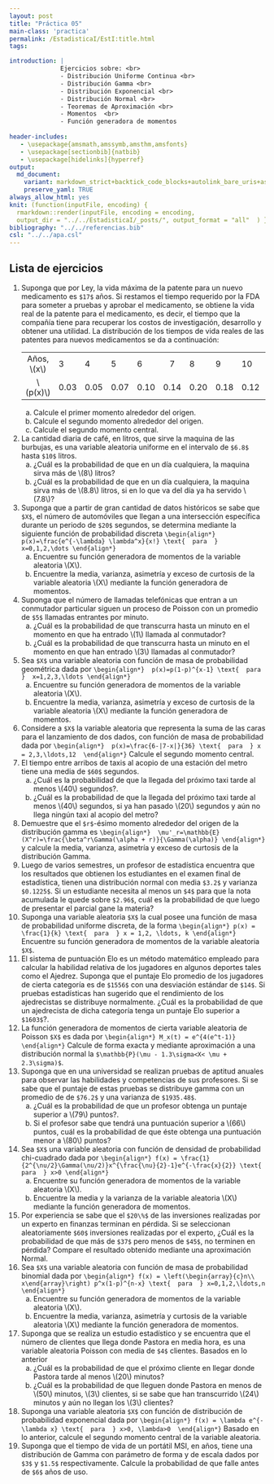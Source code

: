 ```yaml
---
layout: post
title: "Práctica 05"
main-class: 'practica'
permalink: /EstadisticaI/EstI:title.html
tags:

introduction: | 
              Ejercicios sobre: <br>
              - Distribución Uniforme Continua <br>
              - Distribución Gamma <br>
              - Distribución Exponencial <br>
              - Distribución Normal <br>
              - Teoremas de Aproximación <br>
              - Momentos  <br>
              - Función generadora de momentos
              
header-includes:
   - \usepackage{amsmath,amssymb,amsthm,amsfonts}
   - \usepackage[sectionbib]{natbib}
   - \usepackage[hidelinks]{hyperref}
output:
  md_document:
    variant: markdown_strict+backtick_code_blocks+autolink_bare_uris+ascii_identifiers+tex_math_single_backslash
    preserve_yaml: TRUE
always_allow_html: yes   
knit: (function(inputFile, encoding) {
  rmarkdown::render(inputFile, encoding = encoding,
  output_dir = "../../EstadisticaI/_posts/", output_format = "all"  ) })
bibliography: "../../referencias.bib"
csl: "../../apa.csl"
---
```








Lista de ejercicios
-------------------

1.  Suponga que por Ley, la vida máxima de la patente para un nuevo
    medicamento es `$17$` años. Si restamos el tiempo requerido por la
    FDA para someter a pruebas y aprobar el medicamento, se obtiene la
    vida real de la patente para el medicamento, es decir, el tiempo que
    la compañía tiene para recuperar los costos de investigación,
    desarrollo y obtener una utilidad. La distribución de los tiempos de
    vida reales de las patentes para nuevos medicamentos se da a
    continuación:
    <table class="table table-striped" style="width: auto !important; margin-left: auto; margin-right: auto;">
    <tbody>
    <tr>
    <td style="text-align:center;">
    Años, \(x\)
    </td>
    <td style="text-align:left;">
    3
    </td>
    <td style="text-align:left;">
    4
    </td>
    <td style="text-align:left;">
    5
    </td>
    <td style="text-align:left;">
    6
    </td>
    <td style="text-align:center;">
    7
    </td>
    <td style="text-align:left;">
    8
    </td>
    <td style="text-align:left;">
    9
    </td>
    <td style="text-align:left;">
    10
    </td>
    <td style="text-align:left;">
    11
    </td>
    <td style="text-align:center;">
    12
    </td>
    </tr>
    <tr>
    <td style="text-align:center;">
    \(p(x)\)
    </td>
    <td style="text-align:left;">
    0.03
    </td>
    <td style="text-align:left;">
    0.05
    </td>
    <td style="text-align:left;">
    0.07
    </td>
    <td style="text-align:left;">
    0.10
    </td>
    <td style="text-align:center;">
    0.14
    </td>
    <td style="text-align:left;">
    0.20
    </td>
    <td style="text-align:left;">
    0.18
    </td>
    <td style="text-align:left;">
    0.12
    </td>
    <td style="text-align:left;">
    0.07
    </td>
    <td style="text-align:center;">
    0.04
    </td>
    </tr>
    </tbody>
    </table>
    <ol type="a">
    <li>
    Calcule el primer momento alrededor del origen.
    </li>
    <li>
    Calcule el segundo momento alrededor del origen.
    </li>
    <li>
    Calcule el segundo momento central.
    </li>
    </ol>
2.  La cantidad diaria de café, en litros, que sirve la maquina de las
    burbujas, es una variable aleatoria uniforme en el intervalo de
    `$6.8$` hasta `$10$` litros.
    <ol type="a">
    <li>
    ¿Cuál es la probabilidad de que en un día cualquiera, la maquina
    sirva más de \(8\) litros?
    </li>
    <li>
    ¿Cuál es la probabilidad de que en un día cualquiera, la maquina
    sirva más de \(8.8\) litros, si en lo que va del día ya ha servido
    \(7.8\)?
    </li>
    </ol>
3.  Suponga que a partir de gran cantidad de datos históricos se sabe
    que `$X$`, el número de automóviles que llegan a una intersección
    específica durante un periodo de `$20$` segundos, se determina
    mediante la siguiente función de probabilidad discreta
    `\begin{align*} p(x)=\frac{e^{-\lambda} \lambda^x}{x!} \text{  para  } x=0,1,2,\dots \end{align*}`
    <ol type="a">
    <li>
    Encuentre su función generadora de momentos de la variable aleatoria
    \(X\).
    </li>
    <li>
    Encuentre la media, varianza, asimetría y exceso de curtosis de la
    variable aleatoria \(X\) mediante la función generadora de momentos.
    </li>
    </ol>
4.  Suponga que el número de llamadas telefónicas que entran a un
    conmutador particular siguen un proceso de Poisson con un promedio
    de `$5$` llamadas entrantes por minuto.
    <ol type="a">
    <li>
    ¿Cuál es la probabilidad de que transcurra hasta un minuto en el
    momento en que ha entrado \(1\) llamada al conmutador?
    </li>
    <li>
    ¿Cuál es la probabilidad de que transcurra hasta un minuto en el
    momento en que han entrado \(3\) llamadas al conmutador?
    </li>
    </ol>
5.  Sea `$X$` una variable aleatoria con función de masa de probabilidad
    geométrica dada por
    `\begin{align*}  p(x)=p(1-p)^{x-1} \text{  para  }  x=1,2,3,\ldots \end{align*}`
    <ol type="a">
    <li>
    Encuentre su función generadora de momentos de la variable aleatoria
    \(X\).
    </li>
    <li>
    Encuentre la media, varianza, asimetría y exceso de curtosis de la
    variable aleatoria \(X\) mediante la función generadora de momentos.
    </li>
    </ol>
6.  Considere a `$X$` la variable aleatoria que representa la suma de
    las caras para el lanzamiento de dos dados, con función de masa de
    probabilidad dada por
    `\begin{align*}  p(x)=\frac{6-|7-x|}{36} \text{  para  } x = 2,3,\ldots,12  \end{align*}`
    Calcule el segundo momento central.
7.  El tiempo entre arribos de taxis al acopio de una estación del metro
    tiene una media de `$60$` segundos.
    <ol type="a">
    <li>
    ¿Cuál es la probabilidad de que la llegada del próximo taxi tarde al
    menos \(40\) segundos?.
    </li>
    <li>
    ¿Cuál es la probabilidad de que la llegada del próximo taxi tarde al
    menos \(40\) segundos, si ya han pasado \(20\) segundos y aún no
    llega ningún taxi al acopio del metro?
    </li>
    </ol>
8.  Demuestre que el `$r$`-ésimo momento alrededor del origen de la
    distribución gamma es
    `\begin{align*}  \mu'_r=\mathbb{E}(X^r)=\frac{\beta^r\Gamma(\alpha + r)}{\Gamma(\alpha)} \end{align*}`
    y calcule la media, varianza, asimetría y exceso de curtosis de la
    distribución Gamma.
9.  Luego de varios semestres, un profesor de estadística encuentra que
    los resultados que obtienen los estudiantes en el examen final de
    estadística, tienen una distribución normal con media `$3.2$` y
    varianza `$0.1225$`. Si un estudiante necesita al menos un `$4$`
    para que la nota acumulada le quede sobre `$2.96$`, cuál es la
    probabilidad de que luego de presentar el parcial gane la materia?
10. Suponga una variable aleatoria `$X$` la cual posee una función de
    masa de probabilidad uniforme discreta, de la forma
    `\begin{align*} p(x) = \frac{1}{k} \text{  para  } x = 1,2, \ldots, k \end{align*}`
    Encuentre su función generadora de momentos de la variable aleatoria
    `$X$`.
11. El sistema de puntuación Elo es un método matemático empleado para
    calcular la habilidad relativa de los jugadores en algunos deportes
    tales como el Ajedrez. Suponga que el puntaje Elo promedio de los
    jugadores de cierta categoría es de `$1556$` con una desviación
    estándar de `$14$`. Si pruebas estadísticas han sugerido que el
    rendimiento de los ajedrecistas se distribuye normalmente. ¿Cuál es
    la probabilidad de que un ajedrecista de dicha categoría tenga un
    puntaje Elo superior a `$1603$`?.
12. La función generadora de momentos de cierta variable aleatoria de
    Poisson `$X$` es dada por
    `\begin{align*} M_x(t) = e^{4(e^t-1)} \end{align*}` Calcule de forma
    exacta y mediante aproximación a una distribución normal la
    `$\mathbb{P}(\mu - 1.3\sigma<X< \mu + 2.3\sigma)$`.
13. Suponga que en una universidad se realizan pruebas de aptitud
    anuales para observar las habilidades y competencias de sus
    profesores. Si se sabe que el puntaje de estas pruebas se distribuye
    gamma con un promedio de de `$76.2$` y una varianza de `$1935.48$`.
    <ol type="a">
    <li>
    ¿Cuál es la probabilidad de que un profesor obtenga un puntaje
    superior a \(79\) puntos?.
    </li>
    <li>
    Si el profesor sabe que tendrá una puntuación superior a \(66\)
    puntos, cuál es la probabilidad de que éste obtenga una puntuación
    menor a \(80\) puntos?
    </li>
    </ol>
14. Sea `$X$` una variable aleatoria con función de densidad de
    probabilidad chi-cuadrado dada por
    `\begin{align*} f(x) = \frac{1}{2^{\nu/2}\Gamma(\nu/2)}x^{\frac{\nu}{2}-1}e^{-\frac{x}{2}} \text{  para  } x>0 \end{align*}`
    <ol type="a">
    <li>
    Encuentre su función generadora de momentos de la variable aleatoria
    \(X\).
    </li>
    <li>
    Encuentre la media y la varianza de la variable aleatoria \(X\)
    mediante la función generadora de momentos.
    </li>
    </ol>
15. Por experiencia se sabe que el `$20\%$` de las inversiones
    realizadas por un experto en finanzas terminan en pérdida. Si se
    seleccionan aleatoriamente `$60$` inversiones realizadas por el
    experto, ¿Cuál es la probabilidad de que más de `$37$` pero menos de
    `$45$`, no terminen en pérdida? Compare el resultado obtenido
    mediante una aproximación Normal.
16. Sea `$X$` una variable aleatoria con función de masa de probabilidad
    binomial dada por
    `\begin{align*} f(x) = \left(\begin{array}{c}n\\ x\end{array}\right) p^x(1-p)^{n-x} \text{  para  } x=0,1,2,\ldots,n \end{align*}`
    <ol type="a">
    <li>
    Encuentre su función generadora de momentos de la variable aleatoria
    \(X\).
    </li>
    <li>
    Encuentre la media, varianza, asimetría y curtosis de la variable
    aleatoria \(X\) mediante la función generadora de momentos.
    </li>
    </ol>
17. Suponga que se realiza un estudio estadístico y se encuentra que el
    número de clientes que llega donde Pastora en media hora, es una
    variable aleatoria Poisson con media de `$4$` clientes. Basados en
    lo anterior
    <ol type="a">
    <li>
    ¿Cuál es la probabilidad de que el próximo cliente en llegar donde
    Pastora tarde al menos \(20\) minutos?
    </li>
    <li>
    ¿Cuál es la probabilidad de que lleguen donde Pastora en menos de
    \(50\) minutos, \(3\) clientes, si se sabe que han transcurrido
    \(24\) minutos y aún no llegan los \(3\) clientes?
    </li>
    </ol>
18. Suponga una variable aleatoria `$X$` con función de distribución de
    probabilidad exponencial dada por
    `\begin{align*} f(x) = \lambda e^{-\lambda x} \text{  para  } x>0, \lambda>0  \end{align*}`
    Basado en lo anterior, calcule el segundo momento central de la
    variable aleatoria.
19. Suponga que el tiempo de vida de un portátil MSI, en años, tiene una
    distribución de Gamma con parámetro de forma y de escala dados por
    `$3$` y `$1.5$` respectivamente. Calcule la probabilidad de que
    falle antes de `$6$` años de uso.
